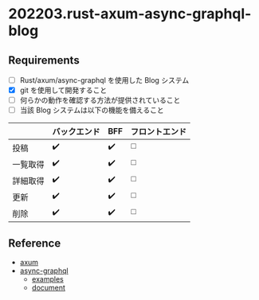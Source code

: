 # 202203.rust-axum-async-graphql-blog

## Requirements

- [ ] Rust/axum/async-graphql を使用した Blog システム
- [X] git を使用して開発すること
- [ ] 何らかの動作を確認する方法が提供されていること
- [ ] 当該 Blog システムは以下の機能を備えること

| | バックエンド | BFF | フロントエンド |
| -- | -- | -- | -- |
| 投稿 | ✔️ | ✔️ | ◻️ |
| 一覧取得 | ✔️ | ✔️ | ◻️ |
| 詳細取得 | ✔️ | ✔️ | ◻️ |
| 更新 | ✔️ | ✔️ | ◻️ |
| 削除 | ✔️ | ✔️ | ◻️ |

## Reference

- [axum](https://github.com/tokio-rs/axum)
- [async-graphql](https://github.com/async-graphql/async-graphql)
    - [examples](https://github.com/async-graphql/examples)
    - [document](https://async-graphql.github.io/async-graphql/en/index.html)

